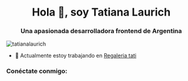 <h1 align="center">Hola 👋, soy Tatiana Laurich</h1>
<h3 align="center">Una apasionada desarrolladora frontend de Argentina</h3>

<p align="left"> <img src="https://komarev.com/ghpvc/?username=tatianalaurich&label=Profile%20views&color=0e75b6&style=flat" alt="tatianalaurich" /> </p>

- 🔭 Actualmente estoy trabajando en [Regaleria tati](https://github.com/tatianalaurich/regaleriatati.git)

<h3 align="left">Conéctate conmigo:</h3>
<p align="left">
<a href="https://instagram.com/https://www.instagram.com/regaleriatati/" target="blank"><img align="center">

